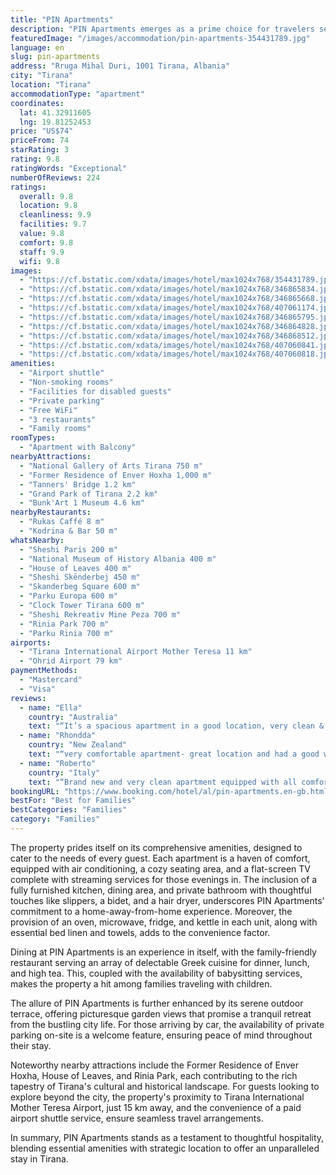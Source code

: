 ```yaml
---
title: "PIN Apartments"
description: "PIN Apartments emerges as a prime choice for travelers seeking comfort and convenience in the heart of Tirana."
featuredImage: "/images/accommodation/pin-apartments-354431789.jpg"
language: en
slug: pin-apartments
address: "Rruga Mihal Duri, 1001 Tirana, Albania"
city: "Tirana"
location: "Tirana"
accommodationType: "apartment"
coordinates:
  lat: 41.32911605
  lng: 19.81252453
price: "US$74"
priceFrom: 74
starRating: 3
rating: 9.8
ratingWords: "Exceptional"
numberOfReviews: 224
ratings:
  overall: 9.8
  location: 9.8
  cleanliness: 9.9
  facilities: 9.7
  value: 9.8
  comfort: 9.8
  staff: 9.9
  wifi: 9.8
images:
  - "https://cf.bstatic.com/xdata/images/hotel/max1024x768/354431789.jpg?k=a2b7c19605a138b869935d29cbc5f304017e01619f1c15765257a3129e2ec90f&o=&hp=1"
  - "https://cf.bstatic.com/xdata/images/hotel/max1024x768/346865834.jpg?k=0be46a5173827fe4d6e187e7c18632e01ec06a547c927410eefb59e95daaed38&o=&hp=1"
  - "https://cf.bstatic.com/xdata/images/hotel/max1024x768/346865668.jpg?k=4aa07ef2bdcba2aca2098c1d6eb7e33c003570c8201960dab506eace032f33d1&o=&hp=1"
  - "https://cf.bstatic.com/xdata/images/hotel/max1024x768/407061174.jpg?k=4cdbf1d6335bca9537a3dc7ba3695db24e408ce4cd0a2c9169e8e1366fec679f&o=&hp=1"
  - "https://cf.bstatic.com/xdata/images/hotel/max1024x768/346865795.jpg?k=7b03c9a1502aee92bbb413de8e11fd5805c278998f688b3531978c2e28f5e344&o=&hp=1"
  - "https://cf.bstatic.com/xdata/images/hotel/max1024x768/346864828.jpg?k=8b8e3783b06fd14359786e9f82a091c4dec27c248cca64ff7e90af26713ae09e&o=&hp=1"
  - "https://cf.bstatic.com/xdata/images/hotel/max1024x768/346868512.jpg?k=0d9e8256763c9508337c1e9c2c9448b7a3ec906d5fc9563e786d75205c165830&o=&hp=1"
  - "https://cf.bstatic.com/xdata/images/hotel/max1024x768/407060841.jpg?k=8399b1151f5f092fe2300f51bdb2d51b6dcc6ab6f4c0c23569b2b3b46d5c6d21&o=&hp=1"
  - "https://cf.bstatic.com/xdata/images/hotel/max1024x768/407060818.jpg?k=c1347bd3d4a6ad5aa615c802d93ea6ba1cd427fae850760fff705c25f87fe29d&o=&hp=1"
amenities:
  - "Airport shuttle"
  - "Non-smoking rooms"
  - "Facilities for disabled guests"
  - "Private parking"
  - "Free WiFi"
  - "3 restaurants"
  - "Family rooms"
roomTypes:
  - "Apartment with Balcony"
nearbyAttractions:
  - "National Gallery of Arts Tirana 750 m"
  - "Former Residence of Enver Hoxha 1,000 m"
  - "Tanners' Bridge 1.2 km"
  - "Grand Park of Tirana 2.2 km"
  - "Bunk'Art 1 Museum 4.6 km"
nearbyRestaurants:
  - "Rukas Caffé 8 m"
  - "Kodrina & Bar 50 m"
whatsNearby:
  - "Sheshi Paris 200 m"
  - "National Museum of History Albania 400 m"
  - "House of Leaves 400 m"
  - "Sheshi Skënderbej 450 m"
  - "Skanderbeg Square 600 m"
  - "Parku Europa 600 m"
  - "Clock Tower Tirana 600 m"
  - "Sheshi Rekreativ Mine Peza 700 m"
  - "Rinia Park 700 m"
  - "Parku Rinia 700 m"
airports:
  - "Tirana International Airport Mother Teresa 11 km"
  - "Ohrid Airport 79 km"
paymentMethods:
  - "Mastercard"
  - "Visa"
reviews:
  - name: "Ella"
    country: "Australia"
    text: "“It’s a spacious apartment in a good location, very clean & well looked after. The manager is communicative & very helpful, available for any queries & good with instructions.”"
  - name: "Rhondda"
    country: "New Zealand"
    text: "“very comfortable apartment- great location and had a good washing machine. Our host was very helpful”"
  - name: "Roberto"
    country: "Italy"
    text: "“Brand new and very clean apartment equipped with all comforts located 500 meters from Scanderbeg Square. The owner Genti, a very helpful person, was full of thoughtfulness and useful information. Absolutely recommendable.”"
bookingURL: "https://www.booking.com/hotel/al/pin-apartments.en-gb.html?aid=8035640"
bestFor: "Best for Families"
bestCategories: "Families"
category: "Families"
---
```


The property prides itself on its comprehensive amenities, designed to cater to the needs of every guest. Each apartment is a haven of comfort, equipped with air conditioning, a cozy seating area, and a flat-screen TV complete with streaming services for those evenings in. The inclusion of a fully furnished kitchen, dining area, and private bathroom with thoughtful touches like slippers, a bidet, and a hair dryer, underscores PIN Apartments' commitment to a home-away-from-home experience. Moreover, the provision of an oven, microwave, fridge, and kettle in each unit, along with essential bed linen and towels, adds to the convenience factor.

Dining at PIN Apartments is an experience in itself, with the family-friendly restaurant serving an array of delectable Greek cuisine for dinner, lunch, and high tea. This, coupled with the availability of babysitting services, makes the property a hit among families traveling with children.

The allure of PIN Apartments is further enhanced by its serene outdoor terrace, offering picturesque garden views that promise a tranquil retreat from the bustling city life. For those arriving by car, the availability of private parking on-site is a welcome feature, ensuring peace of mind throughout their stay.

Noteworthy nearby attractions include the Former Residence of Enver Hoxha, House of Leaves, and Rinia Park, each contributing to the rich tapestry of Tirana's cultural and historical landscape. For guests looking to explore beyond the city, the property's proximity to Tirana International Mother Teresa Airport, just 15 km away, and the convenience of a paid airport shuttle service, ensure seamless travel arrangements.

In summary, PIN Apartments stands as a testament to thoughtful hospitality, blending essential amenities with strategic location to offer an unparalleled stay in Tirana.